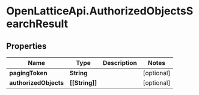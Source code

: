 # OpenLatticeApi.AuthorizedObjectsSearchResult

## Properties

Name | Type | Description | Notes
------------ | ------------- | ------------- | -------------
**pagingToken** | **String** |  | [optional] 
**authorizedObjects** | **[[String]]** |  | [optional] 



